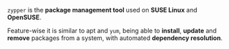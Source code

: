 
`zypper` is the **package management tool** used on **SUSE Linux** and **OpenSUSE**.

Feature-wise it is similar to apt and `yum`, being able to **install**, **update** and **remove** packages from a system, with automated **dependency resolution**.

